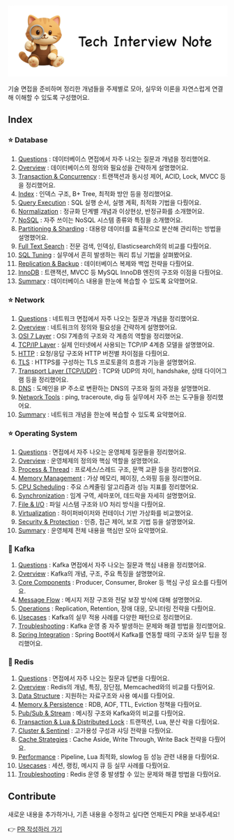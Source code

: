 ![image](images/image.png)

기술 면접을 준비하며 정리한 개념들을 주제별로 모아, 실무와 이론을 자연스럽게 연결해 이해할 수 있도록 구성했어요.

## Index

### ⭐️ Database

1. [Questions](./docs/database/00_questions.md) : 데이터베이스 면접에서 자주 나오는 질문과 개념을 정리했어요.
2. [Overview](./docs/database/01_overview.md) : 데이터베이스의 정의와 필요성을 간략하게 설명했어요.
3. [Transaction & Concurrency](./docs/database/02_transaction.md) : 트랜잭션과 동시성 제어, ACID, Lock, MVCC 등을 정리했어요.
4. [Index](./docs/database/03_index.md) : 인덱스 구조, B+ Tree, 최적화 방안 등을 정리했어요.
5. [Query Execution](./docs/database/04_query_execution.md) : SQL 실행 순서, 실행 계획, 최적화 기법을 다뤘어요.
6. [Normalization](./docs/database/05_normalization.md) : 정규화 단계별 개념과 이상현상, 반정규화를 소개했어요.
7. [NoSQL](./docs/database/06_nosql.md) : 자주 쓰이는 NoSQL 시스템 종류와 특징을 소개했어요.
8. [Partitioning & Sharding](./docs/database/07_partitioning_sharding.md) : 대용량 데이터를 효율적으로 분산해 관리하는 방법을 설명했어요.
9. [Full Text Search](./docs/database/08_fulltext_search.md) : 전문 검색, 인덱싱, Elasticsearch와의 비교를 다뤘어요.
10. [SQL Tuning](./docs/database/09_sql_tuning.md) : 실무에서 흔히 발생하는 쿼리 튜닝 기법을 살펴봤어요.
11. [Replication & Backup](./docs/database/10_replication_backup.md) : 데이터베이스 복제와 백업 전략을 다뤘어요.
12. [InnoDB](./docs/database/11_innodb.md) : 트랜잭션, MVCC 등 MySQL InnoDB 엔진의 구조와 이점을 다뤘어요.
13. [Summary](./docs/database/12_summary.md) : 데이터베이스 내용을 한눈에 복습할 수 있도록 요약했어요.

### ⭐️ Network

1. [Questions](./docs/network/00_questions.md) : 네트워크 면접에서 자주 나오는 질문과 개념을 정리했어요.
2. [Overview](./docs/network/01_overview.md) : 네트워크의 정의와 필요성을 간략하게 설명했어요.
3. [OSI 7 Layer](./docs/network/02_osi_model.md) : OSI 7계층의 구조와 각 계층의 역할을 정리했어요.
4. [TCP/IP Layer](./docs/network/03_tcp_ip.md) : 실제 인터넷에서 사용되는 TCP/IP 4계층 모델을 설명했어요.
5. [HTTP](./docs/network/04_http.md) : 요청/응답 구조와 HTTP 버전별 차이점을 다뤘어요.
6. [TLS](./docs/network/05_tls.md) : HTTPS를 구성하는 TLS 프로토콜의 흐름과 기능을 설명했어요.
7. [Transport Layer (TCP/UDP)](./docs/network/06_transport.md) : TCP와 UDP의 차이, handshake, 상태 다이어그램 등을 정리했어요.
8. [DNS](./docs/network/07_dns.md) : 도메인을 IP 주소로 변환하는 DNS의 구조와 질의 과정을 설명했어요.
9. [Network Tools](./docs/network/08_network_tools.md) : ping, traceroute, dig 등 실무에서 자주 쓰는 도구들을 정리했어요.
10. [Summary](./docs/network/09_summary.md) : 네트워크 개념을 한눈에 복습할 수 있도록 요약했어요.

### ⭐️ Operating System

1. [Questions](./docs/os/00_questions.md) : 면접에서 자주 나오는 운영체제 질문들을 정리했어요.
2. [Overview](./docs/os/01_overview.md) : 운영체제의 정의와 핵심 역할을 설명했어요.
3. [Process & Thread](./docs/os/02_process_and_thread.md) : 프로세스/스레드 구조, 문맥 교환 등을 정리했어요.
4. [Memory Management](./docs/os/03_memory_management.md) : 가상 메모리, 페이징, 스와핑 등을 정리했어요.
5. [CPU Scheduling](./docs/os/04_cpu_scheduling.md) : 주요 스케줄링 알고리즘과 성능 지표를 정리했어요.
6. [Synchronization](./docs/os/05_synchronization.md) : 임계 구역, 세마포어, 데드락을 자세히 설명했어요.
7. [File & I/O](./docs/os/06_file_and_io.md) : 파일 시스템 구조와 I/O 처리 방식을 다뤘어요.
8. [Virtualization](./docs/os/07_virtualization.md) : 하이퍼바이저와 컨테이너 기반 가상화를 비교했어요.
9. [Security & Protection](./docs/os/08_security_and_protection.md) : 인증, 접근 제어, 보호 기법 등을 설명했어요.
10. [Summary](./docs/os/09_summary.md) : 운영체제 전체 내용을 핵심만 모아 요약했어요.

### 💎 Kafka

1. [Questions](./docs/kafka/00_questions.md) : Kafka 면접에서 자주 나오는 질문과 핵심 내용을 정리했어요.
2. [Overview](./docs/kafka/01_overview.md) : Kafka의 개념, 구조, 주요 특징을 설명했어요.
3. [Core Components](./docs/kafka/02_core_components.md) : Producer, Consumer, Broker 등 핵심 구성 요소를 다뤘어요.
4. [Message Flow](./docs/kafka/03_message_flow.md) : 메시지 저장 구조와 전달 보장 방식에 대해 설명했어요.
5. [Operations](./docs/kafka/04_operations.md) : Replication, Retention, 장애 대응, 모니터링 전략을 다뤘어요.
6. [Usecases](./docs/kafka/05_usecases.md) : Kafka의 실무 적용 사례를 다양한 패턴으로 정리했어요.
7. [Troubleshooting](./docs/kafka/06_troubleshooting.md) : Kafka 운영 중 자주 발생하는 문제와 해결 방법을 정리했어요.
8. [Spring Integration](./docs/kafka/07_spring_integration.md) : Spring Boot에서 Kafka를 연동할 때의 구조와 실무 팁을 정리했어요.

### 💎 Redis

1. [Questions](./docs/redis/00_questions.md) : 면접에서 자주 나오는 질문과 답변을 다뤘어요.
2. [Overview](./docs/redis/01_overview.md) : Redis의 개념, 특징, 장단점, Memcached와의 비교를 다뤘어요.
3. [Data Structure](./docs/redis/02_data_structures.md) : 지원하는 자료구조와 사용 예시를 다뤘어요.
4. [Memory & Persistence](./docs/redis/03_memory_and_persistence.md) : RDB, AOF, TTL, Eviction 정책을 다뤘어요.
5. [Pub/Sub & Stream](./docs/redis/04_pubsub_stream.md) : 메시징 구조와 Kafka와의 비교를 다뤘어요.
6. [Transaction & Lua & Distributed Lock](./docs/redis/05_transaction_lua_lock.md) : 트랜잭션, Lua, 분산 락을 다뤘어요.
7. [Cluster & Sentinel](./docs/redis/06_cluster_and_sentinel.md) : 고가용성 구성과 샤딩 전략을 다뤘어요.
8. [Cache Strategies](./docs/redis/07_cache_strategies.md) : Cache Aside, Write Through, Write Back 전략을 다뤘어요.
9. [Performance](./docs/redis/08_performance.md) : Pipeline, Lua 최적화, slowlog 등 성능 관련 내용을 다뤘어요.
10. [Usecases](./docs/redis/09_usecases.md) : 세션, 랭킹, 메시지 큐 등 실무 사례를 다뤘어요.
11. [Troubleshooting](./docs/redis/10_troubleshooting.md) : Redis 운영 중 발생할 수 있는 문제와 해결 방법을 다뤘어요.

## Contribute

새로운 내용을 추가하거나, 기존 내용을 수정하고 싶다면 언제든지 PR을 보내주세요!

👉 [PR 작성하러 가기](https://github.com/himitery/tech-interview-notes/compare)
